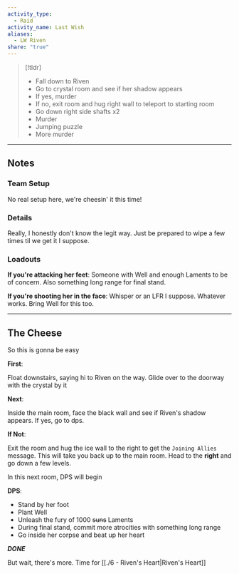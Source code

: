 ```yaml
---  
activity_type:  
  - Raid  
activity_name: Last Wish  
aliases:  
  - LW Riven  
share: "true"  
---  
```

  
> [!tldr]  
> - Fall down to Riven  
> - Go to crystal room and see if her shadow appears  
> - If yes, murder  
> - If no, exit room and hug right wall to teleport to starting room  
> - Go down right side shafts x2  
> - Murder  
> - Jumping puzzle  
> - More murder  
  
---  
  
## Notes  
  
### Team Setup  
  
No real setup here, we're cheesin' it this time!  
  
### Details  
  
Really, I honestly don't know the legit way. Just be prepared to wipe a few times til we get it I suppose.  
  
### Loadouts  
  
**If you're attacking her feet**: Someone with Well and enough Laments to be of concern. Also something long range for final stand.  
  
**If you're shooting her in the face**: Whisper or an LFR I suppose. Whatever works. Bring Well for this too.  
  
----  
  
## The Cheese  
  
So this is gonna be easy  
  
**First**:  
  
Float downstairs, saying hi to Riven on the way. Glide over to the doorway with the crystal by it  
  
**Next**:  
  
Inside the main room, face the black wall and see if Riven's shadow appears. If yes, go to dps.  
  
**If Not**:  
  
Exit the room and hug the ice wall to the right to get the `Joining Allies` message. This will take you back up to the main room. Head to the **right** and go down a few levels.  
  
In this next room, DPS will begin  
  
**DPS**:  
  
- Stand by her foot  
- Plant Well  
- Unleash the fury of 1000 ~~suns~~ Laments  
- During final stand, commit more atrocities with something long range  
- Go inside her corpse and beat up her heart  
  
***DONE***  
  
But wait, there's more. Time for [[./6 - Riven's Heart|Riven's Heart]]  
  
